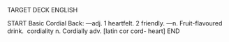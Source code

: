 TARGET DECK
ENGLISH

START
Basic
Cordial
Back: —adj. 1 heartfelt. 2 friendly. —n. Fruit-flavoured drink.  cordiality n. Cordially adv. [latin cor cord- heart]
END
